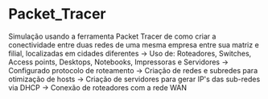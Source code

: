 # Packet_Tracer
Simulação usando a ferramenta Packet Tracer de como criar a conectividade entre duas redes de uma mesma empresa entre sua matriz e filial, localizadas em cidades diferentes
-> Uso de: Roteadores, Switches, Access points, Desktops, Notebooks, Impressoras e Servidores
-> Configurado protocolo de roteamento
-> Criação de redes e subredes para otimização de hosts
-> Criação de servidores para gerar IP's das sub-redes via DHCP
-> Conexão de roteadores com a rede WAN

